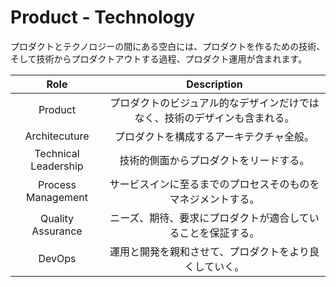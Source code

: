 # Product - Technology

プロダクトとテクノロジーの間にある空白には、プロダクトを作るための技術、そして技術からプロダクトアウトする過程、プロダクト運用が含まれます。

|Role|Description|
|:-:|:-:|
|Product|プロダクトのビジュアル的なデザインだけではなく、技術のデザインも含まれる。|
|Architecuture|プロダクトを構成するアーキテクチャ全般。|
|Technical Leadership|技術的側面からプロダクトをリードする。|
|Process Management|サービスインに至るまでのプロセスそのものをマネジメントする。|
|Quality Assurance|ニーズ、期待、要求にプロダクトが適合していることを保証する。|
|DevOps|運用と開発を親和させて、プロダクトをより良くしていく。|